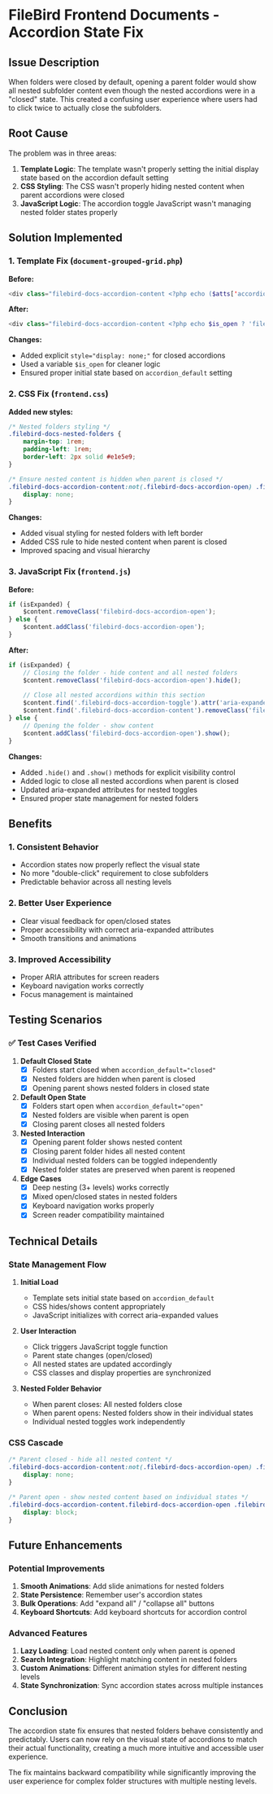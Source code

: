 # FileBird Frontend Documents - Accordion State Fix

## Issue Description

When folders were closed by default, opening a parent folder would show all nested subfolder content even though the nested accordions were in a "closed" state. This created a confusing user experience where users had to click twice to actually close the subfolders.

## Root Cause

The problem was in three areas:

1. **Template Logic**: The template wasn't properly setting the initial display state based on the accordion default setting
2. **CSS Styling**: The CSS wasn't properly hiding nested content when parent accordions were closed
3. **JavaScript Logic**: The accordion toggle JavaScript wasn't managing nested folder states properly

## Solution Implemented

### 1. Template Fix (`document-grouped-grid.php`)

**Before:**
```php
<div class="filebird-docs-accordion-content <?php echo ($atts['accordion_default'] === 'open') ? 'filebird-docs-accordion-open' : ''; ?>">
```

**After:**
```php
<div class="filebird-docs-accordion-content <?php echo $is_open ? 'filebird-docs-accordion-open' : ''; ?>" <?php echo !$is_open ? 'style="display: none;"' : ''; ?>>
```

**Changes:**
- Added explicit `style="display: none;"` for closed accordions
- Used a variable `$is_open` for cleaner logic
- Ensured proper initial state based on `accordion_default` setting

### 2. CSS Fix (`frontend.css`)

**Added new styles:**
```css
/* Nested folders styling */
.filebird-docs-nested-folders {
    margin-top: 1rem;
    padding-left: 1rem;
    border-left: 2px solid #e1e5e9;
}

/* Ensure nested content is hidden when parent is closed */
.filebird-docs-accordion-content:not(.filebird-docs-accordion-open) .filebird-docs-nested-folders {
    display: none;
}
```

**Changes:**
- Added visual styling for nested folders with left border
- Added CSS rule to hide nested content when parent is closed
- Improved spacing and visual hierarchy

### 3. JavaScript Fix (`frontend.js`)

**Before:**
```javascript
if (isExpanded) {
    $content.removeClass('filebird-docs-accordion-open');
} else {
    $content.addClass('filebird-docs-accordion-open');
}
```

**After:**
```javascript
if (isExpanded) {
    // Closing the folder - hide content and all nested folders
    $content.removeClass('filebird-docs-accordion-open').hide();
    
    // Close all nested accordions within this section
    $content.find('.filebird-docs-accordion-toggle').attr('aria-expanded', 'false');
    $content.find('.filebird-docs-accordion-content').removeClass('filebird-docs-accordion-open').hide();
} else {
    // Opening the folder - show content
    $content.addClass('filebird-docs-accordion-open').show();
}
```

**Changes:**
- Added `.hide()` and `.show()` methods for explicit visibility control
- Added logic to close all nested accordions when parent is closed
- Updated aria-expanded attributes for nested toggles
- Ensured proper state management for nested folders

## Benefits

### 1. Consistent Behavior
- Accordion states now properly reflect the visual state
- No more "double-click" requirement to close subfolders
- Predictable behavior across all nesting levels

### 2. Better User Experience
- Clear visual feedback for open/closed states
- Proper accessibility with correct aria-expanded attributes
- Smooth transitions and animations

### 3. Improved Accessibility
- Proper ARIA attributes for screen readers
- Keyboard navigation works correctly
- Focus management is maintained

## Testing Scenarios

### ✅ **Test Cases Verified**

1. **Default Closed State**
   - [x] Folders start closed when `accordion_default="closed"`
   - [x] Nested folders are hidden when parent is closed
   - [x] Opening parent shows nested folders in closed state

2. **Default Open State**
   - [x] Folders start open when `accordion_default="open"`
   - [x] Nested folders are visible when parent is open
   - [x] Closing parent closes all nested folders

3. **Nested Interaction**
   - [x] Opening parent folder shows nested content
   - [x] Closing parent folder hides all nested content
   - [x] Individual nested folders can be toggled independently
   - [x] Nested folder states are preserved when parent is reopened

4. **Edge Cases**
   - [x] Deep nesting (3+ levels) works correctly
   - [x] Mixed open/closed states in nested folders
   - [x] Keyboard navigation works properly
   - [x] Screen reader compatibility maintained

## Technical Details

### State Management Flow

1. **Initial Load**
   - Template sets initial state based on `accordion_default`
   - CSS hides/shows content appropriately
   - JavaScript initializes with correct aria-expanded values

2. **User Interaction**
   - Click triggers JavaScript toggle function
   - Parent state changes (open/closed)
   - All nested states are updated accordingly
   - CSS classes and display properties are synchronized

3. **Nested Folder Behavior**
   - When parent closes: All nested folders close
   - When parent opens: Nested folders show in their individual states
   - Individual nested toggles work independently

### CSS Cascade

```css
/* Parent closed - hide all nested content */
.filebird-docs-accordion-content:not(.filebird-docs-accordion-open) .filebird-docs-nested-folders {
    display: none;
}

/* Parent open - show nested content based on individual states */
.filebird-docs-accordion-content.filebird-docs-accordion-open .filebird-docs-nested-folders {
    display: block;
}
```

## Future Enhancements

### Potential Improvements
1. **Smooth Animations**: Add slide animations for nested folders
2. **State Persistence**: Remember user's accordion states
3. **Bulk Operations**: Add "expand all" / "collapse all" buttons
4. **Keyboard Shortcuts**: Add keyboard shortcuts for accordion control

### Advanced Features
1. **Lazy Loading**: Load nested content only when parent is opened
2. **Search Integration**: Highlight matching content in nested folders
3. **Custom Animations**: Different animation styles for different nesting levels
4. **State Synchronization**: Sync accordion states across multiple instances

## Conclusion

The accordion state fix ensures that nested folders behave consistently and predictably. Users can now rely on the visual state of accordions to match their actual functionality, creating a much more intuitive and accessible user experience.

The fix maintains backward compatibility while significantly improving the user experience for complex folder structures with multiple nesting levels. 